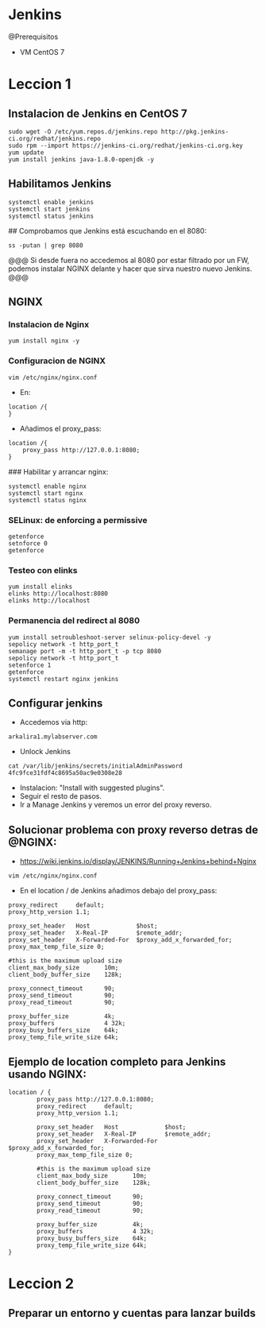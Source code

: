 # Jenkins
@Prerequisitos
- VM CentOS 7

# Leccion 1
## Instalacion de Jenkins en CentOS 7

```
sudo wget -O /etc/yum.repos.d/jenkins.repo http://pkg.jenkins-ci.org/redhat/jenkins.repo
sudo rpm --import https://jenkins-ci.org/redhat/jenkins-ci.org.key
yum update
yum install jenkins java-1.8.0-openjdk -y
```

## Habilitamos Jenkins

```
systemctl enable jenkins
systemctl start jenkins
systemctl status jenkins
```
## Comprobamos que Jenkins está escuchando en el 8080:

```
ss -putan | grep 8080
```
@@@
Si desde fuera no accedemos al 8080 por estar filtrado por un FW, podemos instalar NGINX delante y hacer que sirva nuestro nuevo Jenkins.
@@@

## NGINX
### Instalacion de Nginx

```
yum install nginx -y
```

### Configuracion de NGINX

```
vim /etc/nginx/nginx.conf
```
- En:
```
location /{
}
```
- Añadimos el proxy_pass:
```
location /{
    proxy_pass http://127.0.0.1:8080;
}
```

### Habilitar y arrancar nginx:

```
systemctl enable nginx
systemctl start nginx
systemctl status nginx
```

### SELinux: de enforcing a permissive

```
getenforce
setnforce 0
getenforce
```

### Testeo con elinks

```
yum install elinks
elinks http://localhost:8080
elinks http://localhost
```

### Permanencia del redirect al 8080

```
yum install setroubleshoot-server selinux-policy-devel -y
sepolicy network -t http_port_t
semanage port -m -t http_port_t -p tcp 8080
sepolicy network -t http_port_t
setenforce 1
getenforce
systemctl restart nginx jenkins
```

## Configurar jenkins

- Accedemos via http:

```
arkalira1.mylabserver.com
```

- Unlock Jenkins

```
cat /var/lib/jenkins/secrets/initialAdminPassword
4fc9fce31fdf4c8695a50ac9e0308e28
```

- Instalacion: "Install with suggested plugins".
- Seguir el resto de pasos.
- Ir a Manage Jenkins y veremos un error del proxy reverso.

## Solucionar problema con proxy reverso detras de @NGINX:

- https://wiki.jenkins.io/display/JENKINS/Running+Jenkins+behind+Nginx

```
vim /etc/nginx/nginx.conf
```

- En el location / de Jenkins añadimos debajo del proxy_pass:

```
proxy_redirect     default;
proxy_http_version 1.1;

proxy_set_header   Host             $host;
proxy_set_header   X-Real-IP        $remote_addr;
proxy_set_header   X-Forwarded-For  $proxy_add_x_forwarded_for;
proxy_max_temp_file_size 0;

#this is the maximum upload size
client_max_body_size       10m;
client_body_buffer_size    128k;

proxy_connect_timeout      90;
proxy_send_timeout         90;
proxy_read_timeout         90;

proxy_buffer_size          4k;
proxy_buffers              4 32k;
proxy_busy_buffers_size    64k;
proxy_temp_file_write_size 64k;

```

## Ejemplo de location completo para Jenkins usando NGINX:

```
location / {
        proxy_pass http://127.0.0.1:8080;
        proxy_redirect     default;
        proxy_http_version 1.1;

        proxy_set_header   Host             $host;
        proxy_set_header   X-Real-IP        $remote_addr;
        proxy_set_header   X-Forwarded-For  $proxy_add_x_forwarded_for;
        proxy_max_temp_file_size 0;

        #this is the maximum upload size
        client_max_body_size       10m;
        client_body_buffer_size    128k;

        proxy_connect_timeout      90;
        proxy_send_timeout         90;
        proxy_read_timeout         90;

        proxy_buffer_size          4k;
        proxy_buffers              4 32k;
        proxy_busy_buffers_size    64k;
        proxy_temp_file_write_size 64k;
}
```

# Leccion 2
## Preparar un entorno y cuentas para lanzar builds
